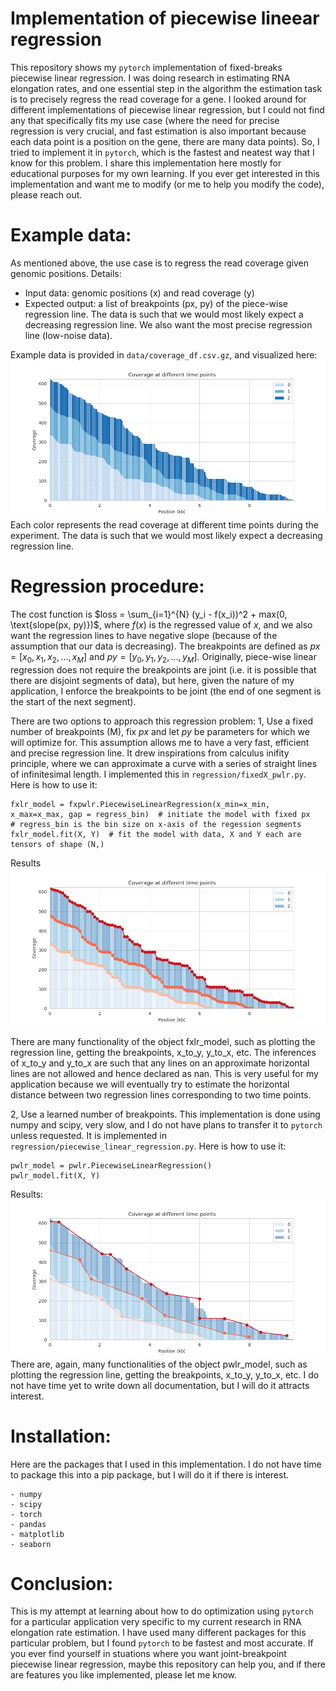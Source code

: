 # Implementation of piecewise lineear regression 
This repository shows my ```pytorch``` implementation of fixed-breaks piecewise linear regression. I was doing research in estimating RNA elongation rates, and one essential step in the algorithm the estimation task is to precisely regress the read coverage for a gene. I looked around for different implementations of piecewise linear regression, but I could not find any that specifically fits my use case (where the need for precise regression is very crucial, and fast estimation is also important because each data point is a position on the gene, there are many data points). So, I tried to implement it in ```pytorch```, which is the fastest and neatest way that I know for this problem. I share this implementation here mostly for educational purposes for my own learning. If you ever get interested in this implementation and want me to modify (or me to help you modify the code), please reach out.

# Example data:
As mentioned above, the use case is to regress the read coverage given genomic positions. Details:
- Input data: genomic positions (x) and read coverage (y)
- Expected output: a list of breakpoints (px, py) of the piece-wise regression line. The data is such that we would most likely expect a decreasing regression line. We also want the most precise regression line (low-noise data).

Example data is provided in ```data/coverage_df.csv.gz```, and visualized here: 
![example data](data/coverage.png)
Each color represents the read coverage at different time points during the experiment. The data is such that we would most likely expect a decreasing regression line.

# Regression procedure:
The cost function is $loss = \sum_{i=1}^{N} (y_i - f(x_i))^2 + max(0, \text{slope(px, py)})$, where $f(x)$ is the regressed value of $x$, and we also want the regression lines to have negative slope (because of the assumption that our data is decreasing). The breakpoints are defined as $px = [x_0, x_1, x_2, ..., x_M]$ and $py = [y_0, y_1, y_2, ..., y_M]$. Originally, piece-wise linear regression does not require the breakpoints are joint (i.e. it is possible that there are disjoint segments of data), but here, given the nature of my application, I enforce the breakpoints to be joint (the end of one segment is the start of the next segment).

There are two options to approach this regression problem:
1, Use a fixed number of breakpoints (M), fix $px$ and let $py$ be parameters for which we will optimize for. This assumption allows me to have a very fast, efficient and precise regression line. It drew inspirations from calculus inifity principle, where we can approximate a curve with a series of straight lines of infinitesimal length. I implemented this in ```regression/fixedX_pwlr.py```. Here is how to use it: 
```
fxlr_model = fxpwlr.PiecewiseLinearRegression(x_min=x_min, x_max=x_max, gap = regress_bin)  # initiate the model with fixed px
# regress_bin is the bin size on x-axis of the regession segments
fxlr_model.fit(X, Y)  # fit the model with data, X and Y each are tensors of shape (N,)
```
Results
![example regression line of fixedX_pwlr](data/fxlr.png)

There are many functionality of the object fxlr_model, such as plotting the regression line, getting the breakpoints, x_to_y, y_to_x, etc. The inferences of x_to_y and y_to_x are such that any lines on an approximate horizontal lines are not allowed and hence declared as nan. This is very useful for my application because we will eventually try to estimate the horizontal distance between two regression lines corresponding to two time points. 

2, Use a learned number of breakpoints. This implementation is done using numpy and scipy, very slow, and I do not have plans to transfer it to ```pytorch``` unless requested. It is implemented in ```regression/piecewise_linear_regression.py```. Here is how to use it: 
```
pwlr_model = pwlr.PiecewiseLinearRegression()
pwlr_model.fit(X, Y)
```
Results:
![example regression line of pwlr](data/pwlr.png)
There are, again, many functionalities of the object pwlr_model, such as plotting the regression line, getting the breakpoints, x_to_y, y_to_x, etc. I do not have time yet to write down all documentation, but I will do it attracts interest.

# Installation:
Here are the packages that I used in this implementation. I do not have time to package this into a pip package, but I will do it if there is interest.
```
- numpy
- scipy
- torch
- pandas
- matplotlib
- seaborn
```

# Conclusion:
This is my attempt at learning about how to do optimization using ```pytorch``` for a particular application very specific to my current research in RNA elongation rate estimation. I have used many different packages for this particular problem, but I found ```pytorch``` to be fastest and most accurate. If you ever find yourself in stuations where you want joint-breakpoint piecewise linear regression, maybe this repository can help you, and if there are features you like implemented, please let me know. 
```

